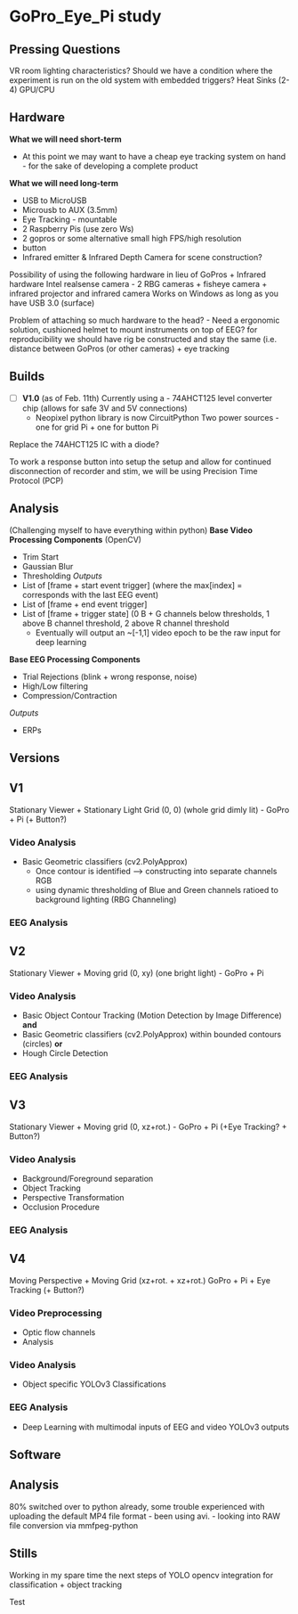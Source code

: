# GoPro_Eye_Pi study
## Pressing Questions
VR room lighting characteristics?
Should we have a condition where the experiment is run on the old system with embedded triggers?
Heat Sinks (2-4) GPU/CPU

## Hardware
**What we will need short-term**
- At this point we may want to have a cheap eye tracking system on hand - for the sake of developing a complete product

**What we will need long-term**
- USB to MicroUSB
- Microusb to AUX (3.5mm)
- Eye Tracking - mountable
- 2 Raspberry Pis (use zero Ws)
- 2 gopros or some alternative small high FPS/high resolution
- button
- Infrared emitter & Infrared Depth Camera for scene construction?

Possibility of using the following hardware in lieu of GoPros + Infrared hardware
	Intel realsense camera - 2 RBG cameras + fisheye camera + infrared projector and infrared camera
		Works on Windows as long as you have USB 3.0 (surface)

Problem of attaching so much hardware to the head? - Need a ergonomic solution, cushioned helmet to mount instruments on top of EEG? 
	for reproducibility we should have rig be constructed and stay the same (i.e. distance between GoPros (or other cameras) + eye 		tracking
	 
## Builds
- [ ] **V1.0** (as of Feb. 11th)
Currently using a - 74AHCT125  level converter chip (allows for safe 3V and 5V connections)
	- Neopixel python library is now CircuitPython
Two power sources - one for grid Pi + one for button Pi

Replace the 74AHCT125 IC with a diode?

To work a response button into setup the setup and allow for continued disconnection of recorder and stim, we will be using Precision Time Protocol (PCP) 

## Analysis 
(Challenging myself to have everything within python)
**Base Video Processing Components** (OpenCV)
- Trim Start
- Gaussian Blur
- Thresholding 
*Outputs*
- List of [frame + start event trigger] (where the max[index] = corresponds with the last EEG event)
- List of [frame + end event trigger]
- List of [frame + trigger state] (0 B + G channels below thresholds, 1 above B channel threshold, 2 above R channel threshold
	- Eventually will output an ~[-1,1] video epoch to be the raw input for deep learning

**Base EEG Processing Components**
- Trial Rejections (blink + wrong response, noise)
- High/Low filtering
- Compression/Contraction

*Outputs*
- ERPs

## Versions

## V1 
Stationary Viewer + Stationary Light Grid (0, 0) (whole grid dimly lit) - GoPro + Pi (+ Button?)

### Video Analysis
- Basic Geometric classifiers (cv2.PolyApprox)
	- Once contour is identified --> constructing into separate channels RGB
	- using dynamic thresholding of Blue and Green channels ratioed to background lighting (RBG Channeling)

### EEG Analysis 
	
	
## V2 
Stationary Viewer + Moving grid  (0, xy) (one bright light) - GoPro + Pi 

### Video Analysis
- Basic Object Contour Tracking (Motion Detection by Image Difference)
**and**
- Basic Geometric classifiers (cv2.PolyApprox) within bounded contours (circles)
**or**
- Hough Circle Detection

### EEG Analysis				

## V3
Stationary Viewer + Moving grid (0, xz+rot.)  - GoPro + Pi (+Eye Tracking? + Button?)
	
### Video Analysis 
- Background/Foreground separation
- Object Tracking
- Perspective Transformation
- Occlusion Procedure

### EEG Analysis

## V4
Moving Perspective + Moving Grid (xz+rot. + xz+rot.) GoPro + Pi + Eye Tracking (+ Button?)

### Video Preprocessing
- Optic flow channels
- Analysis
### Video Analysis
 - Object specific YOLOv3 Classifications

### EEG Analysis 
- Deep Learning with multimodal inputs of EEG and video YOLOv3 outputs 

		
## Software


## Analysis
80% switched over to python already, some trouble experienced with uploading the default MP4 file format - been using avi. - looking into RAW file conversion via mmfpeg-python 

## Stills
Working in my spare time the next steps of YOLO opencv integration for classification + object tracking

Test